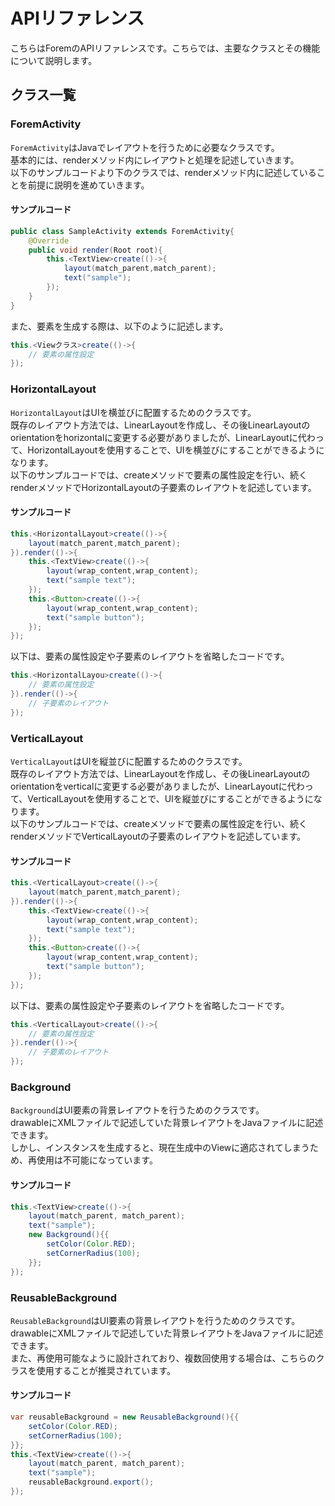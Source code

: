 # APIリファレンス

こちらはForemのAPIリファレンスです。こちらでは、主要なクラスとその機能について説明します。

## クラス一覧

<h3 id="ForemActivity">ForemActivity</h3>

`ForemActivity`はJavaでレイアウトを行うために必要なクラスです。  
基本的には、renderメソッド内にレイアウトと処理を記述していきます。  
以下のサンプルコードより下のクラスでは、renderメソッド内に記述していることを前提に説明を進めていきます。
#### サンプルコード
```java
public class SampleActivity extends ForemActivity{
    @Override
    public void render(Root root){
        this.<TextView>create(()->{
            layout(match_parent,match_parent);
            text("sample");
        });
    }
}
```
また、要素を生成する際は、以下のように記述します。  
```java
this.<Viewクラス>create(()->{
    // 要素の属性設定
});
```

<h3 id="HorizontalLayout">HorizontalLayout</h3>

`HorizontalLayout`はUIを横並びに配置するためのクラスです。  
既存のレイアウト方法では、LinearLayoutを作成し、その後LinearLayoutのorientationをhorizontalに変更する必要がありましたが、LinearLayoutに代わって、HorizontalLayoutを使用することで、UIを横並びにすることができるようになります。  
以下のサンプルコードでは、createメソッドで要素の属性設定を行い、続くrenderメソッドでHorizontalLayoutの子要素のレイアウトを記述しています。
#### サンプルコード
```java
this.<HorizontalLayout>create(()->{
    layout(match_parent,match_parent);
}).render(()->{
    this.<TextView>create(()->{
        layout(wrap_content,wrap_content);
        text("sample text");
    });
    this.<Button>create(()->{
        layout(wrap_content,wrap_content);
        text("sample button");
    });
});
```
以下は、要素の属性設定や子要素のレイアウトを省略したコードです。
```java
this.<HorizontalLayou>create(()->{
    // 要素の属性設定
}).render(()->{
    // 子要素のレイアウト
});
```

<h3 id="VerticalLayout">VerticalLayout</h3>

`VerticalLayout`はUIを縦並びに配置するためのクラスです。  
既存のレイアウト方法では、LinearLayoutを作成し、その後LinearLayoutのorientationをverticalに変更する必要がありましたが、LinearLayoutに代わって、VerticalLayoutを使用することで、UIを縦並びにすることができるようになります。  
以下のサンプルコードでは、createメソッドで要素の属性設定を行い、続くrenderメソッドでVerticalLayoutの子要素のレイアウトを記述しています。
#### サンプルコード
```java
this.<VerticalLayout>create(()->{
    layout(match_parent,match_parent);
}).render(()->{
    this.<TextView>create(()->{
        layout(wrap_content,wrap_content);
        text("sample text");
    });
    this.<Button>create(()->{
        layout(wrap_content,wrap_content);
        text("sample button");
    });
});
```
以下は、要素の属性設定や子要素のレイアウトを省略したコードです。
```java
this.<VerticalLayout>create(()->{
    // 要素の属性設定
}).render(()->{
    // 子要素のレイアウト
});
```

<h3 id="Background">Background</h3>

`Background`はUI要素の背景レイアウトを行うためのクラスです。  
drawableにXMLファイルで記述していた背景レイアウトをJavaファイルに記述できます。  
しかし、インスタンスを生成すると、現在生成中のViewに適応されてしまうため、再使用は不可能になっています。
#### サンプルコード
```java
this.<TextView>create(()->{
    layout(match_parent, match_parent);
    text("sample");
    new Background(){{
        setColor(Color.RED);
        setCornerRadius(100);
    }};
});
```

<h3 id="ReusableBackground">ReusableBackground</h3>

`ReusableBackground`はUI要素の背景レイアウトを行うためのクラスです。  
drawableにXMLファイルで記述していた背景レイアウトをJavaファイルに記述できます。  
また、再使用可能なように設計されており、複数回使用する場合は、こちらのクラスを使用することが推奨されています。
#### サンプルコード
```java
var reusableBackground = new ReusableBackground(){{
    setColor(Color.RED);
    setCornerRadius(100);
}};
this.<TextView>create(()->{
    layout(match_parent, match_parent);
    text("sample");
    reusableBackground.export();
});
```
